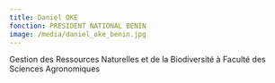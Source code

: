 ```yaml
---
title: Daniel OKE
fonction: PRESIDENT NATIONAL BENIN
image: /media/daniel_oke_benin.jpg
---
```

Gestion des Ressources Naturelles et de la Biodiversité à Faculté des Sciences Agronomiques
